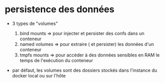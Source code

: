 # persistence des données

* 3 types de "volumes"
  1. bind mounts => pour injecter et persister des confs dans un conteneur
  2. named volumes => pour extraire ( et persister) les données d'un conteneur
  3. tmpfs mounts => pour accéder à des données sensibles en RAM le temps de l'exécution du conteneur

* par défaut, les volumes sont des dossiers stockés dans l'instance du docker local ou sur l'hôte